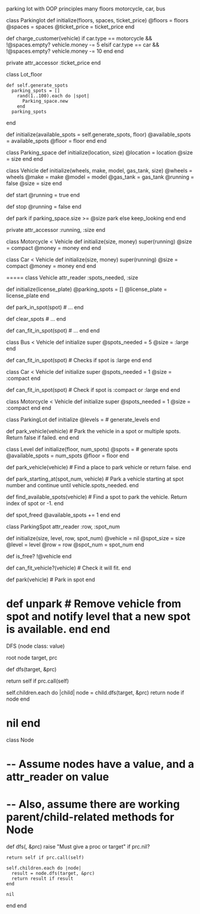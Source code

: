 parking lot with OOP principles
many floors
motorcycle, car, bus


class Parkinglot
  def initialize(floors, spaces, ticket_price)
    @floors = floors
    @spaces = spaces
    @ticket_price = ticket_price
  end

  def charge_customer(vehicle)
    if car.type == motorcycle && !@spaces.empty?
      vehicle.money -= 5
    elsif car.type == car && !@spaces.empty?
      vehicle.money -= 10
    end
  end



  private
  attr_accessor :ticket_price
end

class Lot_floor

    def self.generate_spots
      parking_spots = []
        rand(1..100).each do |spot|
          Parking_space.new
        end
      parking_spots
  end


  def initialize(available_spots = self.generate_spots, floor)
    @available_spots = available_spots
    @floor = floor
  end
end

class Parking_space
  def initialize(location, size)
    @location = location
    @size = size
  end
end

class Vehicle
  def initialize(wheels, make, model, gas_tank, size)
    @wheels = wheels
    @make = make
    @model = model
    @gas_tank = gas_tank
    @running = false
    @size = size
  end

  def start
    @running = true
  end

  def stop
    @running = false
  end

  def park
    if parking_space.size >= @size
      park
    else
      keep_looking
    end
  end

  private
  attr_accessor :running, :size
end

class Motorcycle < Vehicle
  def initialize(size, money)
    super(running)
    @size = compact
    @money = money
  end
end

class Car < Vehicle
   def initialize(size, money)
    super(running)
    @size = compact
    @money = money
  end
end

=====
class Vehicle
  attr_reader :spots_needed, :size

  def initialize(license_plate)
    @parking_spots = []
    @license_plate = license_plate
  end

  def park_in_spot(spot)
    # ...
  end

  def clear_spots
    # ...
  end

  def can_fit_in_spot(spot)
    # ...
  end
end

class Bus < Vehicle
  def initialize
    super
    @spots_needed = 5
    @size = :large
  end

  def can_fit_in_spot(spot)
    # Checks if spot is :large
  end
end

class Car < Vehicle
  def initialize
    super
    @spots_needed = 1
    @size = :compact
  end

  def can_fit_in_spot(spot)
    # Check if spot is :compact or :large
  end
end

class Motorcycle < Vehicle
  def initialize
    super
    @spots_needed = 1
    @size = :compact
  end
end

class ParkingLot
  def initialize
    @levels = # generate_levels
  end

  def park_vehicle(vehicle)
    # Park the vehicle in a spot or multiple spots. Return false if failed.
  end
end

class Level
  def initialize(floor, num_spots)
    @spots = # generate spots
    @available_spots = num_spots
    @floor = floor
  end

  def park_vehicle(vehicle)
    # Find a place to park vehicle or return false.
  end

  def park_starting_at(spot_num, vehicle)
    # Park a vehicle starting at spot number and continue until vehicle.spots_needed.
  end

  def find_available_spots(vehicle)
    # Find a spot to park the vehicle. Return index of spot or -1.
  end

  def spot_freed
    @available_spots += 1
  end
end

class ParkingSpot
  attr_reader :row, :spot_num

  def initialize(size, level, row, spot_num)
    @vehicle = nil
    @spot_size = size
    @level = level
    @row = row
    @spot_num = spot_num
  end

  def is_free?
    !@vehicle
  end

  def can_fit_vehicle?(vehicle)
    # Check it will fit.
  end

  def park(vehicle)
    # Park in spot
  end

  def unpark
    # Remove vehicle from spot and notify level that a new spot is available.
  end
end
=====


DFS (node class: value)

root node
target, prc

def dfs(target, &prc)

  return self if prc.call(self)

  self.children.each do |child| 
    node = child.dfs(target, &prc)
    return node if node
  end
  
  nil
end
===
class Node

  # -- Assume nodes have a value, and a attr_reader on value
  # -- Also, assume there are working parent/child-related methods for Node
  def dfs(, &prc)
    raise "Must give a proc or target" if prc.nil?

    return self if prc.call(self)

    self.children.each do |node|
      result = node.dfs(target, &prc)
      return result if result
    end

    nil
  end
end